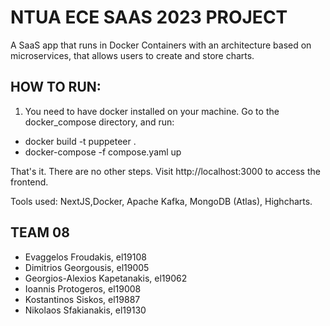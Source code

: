 # NTUA ECE SAAS 2023 PROJECT

A SaaS app that runs in Docker Containers with an architecture based on microservices, that allows users to create and store charts.

## HOW TO RUN:

1) You need to have docker installed on your machine. Go to the docker_compose directory, and run:

* docker build -t puppeteer .
* docker-compose -f compose.yaml up

That's it. There are no other steps. Visit http://localhost:3000 to access the frontend.

Tools used: NextJS,Docker, Apache Kafka, MongoDB (Atlas), Highcharts.

## TEAM 08

* Evaggelos Froudakis, el19108
* Dimitrios Georgousis, el19005
* Georgios-Alexios Kapetanakis, el19062
* Ioannis Protogeros, el19008
* Kostantinos Siskos, el19887
* Nikolaos Sfakianakis, el19130
